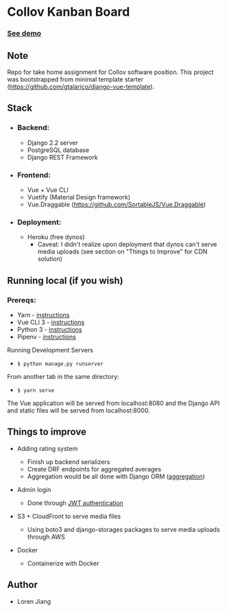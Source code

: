 # Collov Kanban Board

### [See demo](https://collov-kanban.herokuapp.com/#/)

## Note

Repo for take home assignment for Collov software position. This project was bootstrapped from minimal template starter (https://github.com/gtalarico/django-vue-template).

  

## Stack

-  ### Backend:
	- Django 2.2 server
	- PostgreSQL database
	- Django REST Framework

-  ### Frontend:
	- Vue + Vue CLI
	- Vuetify (Material Design framework)
	- Vue.Draggable (https://github.com/SortableJS/Vue.Draggable)

  
-  ### Deployment:
	- Heroku (free dynos)
		- Caveat: I didn't realize upon deployment that dynos can't serve media uploads (see section on "Things to Improve" for CDN solution)
  
 
## Running local (if you wish)
### Prereqs:
-   Yarn - [instructions](https://yarnpkg.com/en/docs/install)
-   Vue CLI 3 - [instructions](https://cli.vuejs.org/guide/installation.html)
-   Python 3 - [instructions](https://wiki.python.org/moin/BeginnersGuide)
-   Pipenv - [instructions](https://pipenv.readthedocs.io/en/latest/install/#installing-pipenv)

Running Development Servers
- `$ python manage.py runserver`

  

From another tab in the same directory:
- `$ yarn serve`

  

The Vue application will be served from localhost:8080 and the Django API and static files will be served from localhost:8000.
## Things to improve

- Adding rating system
	- Finish up backend serializers
	- Create DRF endpoints for aggregated averages
	- Aggregation would be all done with Django ORM ([aggregation](https://docs.djangoproject.com/en/2.2/topics/db/aggregation/#generating-aggregates-for-each-item-in-a-queryset))

- Admin login
	- Done through [JWT authentication](https://www.pydanny.com/drf-jwt-axios-vue.html)

- S3 + CloudFront to serve media files
	- Using boto3 and django-storages packages to serve media uploads through AWS

- Docker
    - Containerize with Docker

## Author

- Loren Jiang

